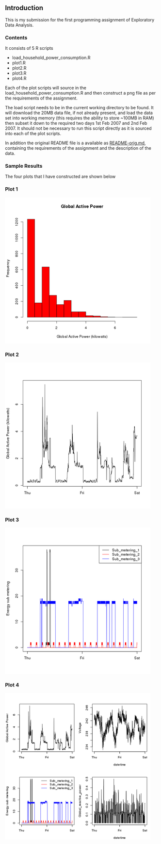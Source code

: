 ## Introduction

This is my submission for the first programming assignment of Exploratory Data Analysis.

### Contents

It consists of 5 R scripts
* load_household_power_consumption.R
* plot1.R
* plot2.R
* plot3.R
* plot4.R

Each of the plot scripts will source in the load_household_power_consumption.R and then construct
a png file as per the requirements of the assignment.

The load script needs to be in the current working directory to be found.
It will download the 20MB data file, if not already present,  and load the data set into working memory 
(this requires the ability to store ~100MB in RAM) then subset it down to the required two
days 1st Feb 2007 and 2nd Feb 2007.
It should not be necessary to run this script directly as it is sourced into each of the plot scripts.

In addition the original README file is a available as [README-orig.md](README-orig.md), containing the 
requirements of the assignment and the description of the data.

### Sample Results


The four plots that I have constructed are shown below


### Plot 1


![plot-2](result/plot1.png)


### Plot 2

![plot-3](result/plot2.png)


### Plot 3

![plot-4](result/plot3.png)


### Plot 4

![plot-5](result/plot4.png)

